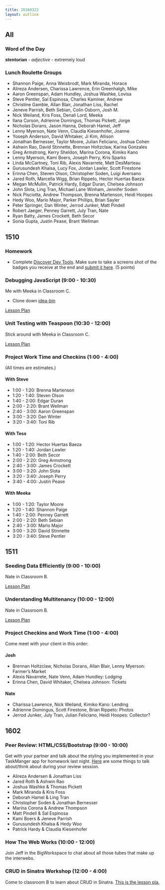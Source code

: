 ```yaml
---
title: 20160322
layout: outline
---
```


## All

### Word of the Day

**stentorian** - *adjective* - extremely loud

### Lunch Roulette Groups


* Shannon Paige, Anna Weisbrodt, Mark Miranda, Horace
* Alireza Andersen, Charissa Lawrence, Erin Greenhalgh, Mike
* Aaron Greenspan, Adam Hundley, Joshua Washke, Lovisa
* Steve Pentler, Sal Espinosa, Charles Kaminer, Andrew
* Christine Gamble, Allan Blair, Jonathan Liss, Rachel
* Jeneve Parrish, Beth Sebian, Colin Osborn, Josh M.
* Nick Weiland, Kris Foss, Denali Lord, Meeka
* Ilana Corson, Adrienne Domingus, Thomas Pickett, Jorge
* Nicholas Dorans, Jason Hanna, Deborah Hamel, Jeff
* Lenny Myerson, Nate Venn, Claudia Kiesenhofer, Joanne
* Yoseph Anderson, David Whitaker, Ji Kim, Allison
* Jonathan Bernesser, Taylor Moore, Julian Feliciano, Joshua Cohen
* Ashwin Rao, David Stinnette, Brennan Holtzclaw, Karina Gonzales
* Greg Armstrong, Kerry Sheldon, Marina Corona, Kimiko Kano
* Lenny Myerson, Kami Boers, Joseph Perry, Kris Sparks
* Linda McCartney, Toni Rib, Alexis Navarrete, Matt DesMarteau
* Gurusundesh Khalsa, Lucy Fox, Jordan Lawler, Scott Firestone
* Erinna Chen, Steven Olson, Christopher Soden, Luigi Aversano
* Jared Roth, Marcella Wigg, Brian Rippeto, Hector Huertas Baeza
* Megan McMullin, Patrick Hardy, Edgar Duran, Chelsea Johnson
* John Slota, Ling Tran, Michael Lane Winham, Jennifer Soden
* Nick Pisciotta, Andrew Thompson, Brenna Martenson, Heidi Hoopes
* Hedy Woo, Marlo Major, Parker Phillips, Brian Sayler
* Peter Springer, Dan Winter, Jerrod Junker, Matt Pindell
* Robert Jaeger, Penney Garrett, July Tran, Nate
* Ryan Batty, James Crockett, Beth Secor
* Sonia Gupta, Justin Pease, Brant Wellman


## 1510

### Homework
- Complete [Discover Dev Tools](http://discover-devtools.codeschool.com/). Make sure to take a screens shot of the badges you receive at the end and [submit it here](https://github.com/turingschool/ruby-submissions/tree/master/1510/module_4_assignments/dev-tools-homework). (5 points)

### Debugging JavaScript (9:00 - 10:30)

Me with Meeka in Classroom C.

- Clone down [idea-bin](https://github.com/turingschool-examples/idea-bin)

[Lesson Plan](https://github.com/turingschool/lesson_plans/blob/master/ruby_04-apis_and_scalability/debugging_javascript.markdown)

### Unit Testing with Teaspoon (10:30 - 12:00)

Stick around with Meeka in Classroom C.

[Lesson Plan](https://github.com/turingschool/lesson_plans/blob/master/ruby_04-apis_and_scalability/testing_javascript_in_rails.markdown)

### Project Work Time and Checkins (1:00 - 4:00)

(All times are estimates.)

#### With Steve

- 1:00 - 1:20: Brenna Martenson
- 1:20 - 1:40: Steven Olson
- 1:40 - 2:00: Edgar Duran
- 2:00 - 2:20: Brant Wellman
- 2:40 - 3:00: Aaron Greenspan
- 3:00 - 3:20: Dan Winter
- 3:20 - 3:40: Toni Rib

#### With Tess

- 1:00 - 1:20: Hector Huertas Baeza
- 1:20 - 1:40: Jordan Lawler
- 1:40 - 2:00: Beth Secor
- 2:00 - 2:20: Greg Armstrong
- 2:40 - 3:00: James Crockett
- 3:00 - 3:20: John Slota
- 3:20 - 3:40: Joseph Perry
- 3:40 - 4:00: Justin Pease

#### With Meeka

- 1:00 - 1:20: Taylor Moore
- 1:20 - 1:40: Shannon Paige
- 1:40 - 2:00: Penney Garrett
- 2:00 - 2:20: Beth Sebian
- 2:40 - 3:00: Marlo Major
- 3:00 - 3:20: David Stinnette
- 3:20 - 3:40: Steve Pentler

## 1511


### Seeding Data Efficiently (9:00 - 10:00)

Nate in Classroom B.

[Lesson Plan](https://github.com/turingschool/lesson_plans/blob/master/ruby_03-professional_rails_applications/seeding_data_efficiently.md)

### Understanding Multitenancy (10:00 - 12:00)

Nate in Classroom B.

[Lesson Plan](https://github.com/turingschool/lesson_plans/blob/master/ruby_03-professional_rails_applications/understanding_multitenancy.md)


### Project Checkins and Work Time (1:00 - 4:00)

Come meet with your client in this order:

#### Josh

- Brennan Holtzclaw, Nicholas Dorans, Allan Blair, Lenny Myerson: Farmer’s Market
- Alexis Navarrete, Nate Venn, Adam Hundley: Lodging
- Erinna Chen, David Whitaker, Chelsea Johnson: Tickets

#### Nate

- Charissa Lawrence, Nick Weiland, Kimiko Kano: Lending
- Adrienne Domingus, Scott Firestone, Brian Rippeto: Photos
- Jerrod Junker, July Tran, Julian Feliciano, Heidi Hoopes: Collector?


## 1602

### Peer Review: HTML/CSS/Bootstrap (9:00 - 10:00)

Get with your partner and talk about the styling you implemented in your TaskManger app for homework last night. [Here](https://gist.github.com/Carmer/52b20bbe29d89dfa3f00) are some things to talk about/think about during your review session.

* Alireza Andersen & Jonathan Liss
* Jared Roth & Ashwin Rao
* Joshua Washke & Thomas Pickett
* Mark Miranda & Kris Foss
* Deborah Hamel & Ling Tran
* Christopher Soden & Jonathan Bernesser
* Marina Corona & Andrew Thompson
* Matt Pindell & Sal Espinosa
* Kami Boers & Jeneve Parrish
* Gurusundesh Khalsa & Hedy Woo
* Patrick Hardy & Claudia Kiesenhofer

### How The Web Works (10:00 - 12:00)

Join Jeff in the BigWorkspace to chat about all those tubes that make up the interwebs.

### CRUD in Sinatra Workshop (12:00 - 4:00)

Come to classroom B to learn about CRUD in Sinatra. [This is the lesson pla.](https://github.com/turingschool/lesson_plans/blob/master/ruby_02-web_applications_with_ruby/crud_sinatra.markdown)
